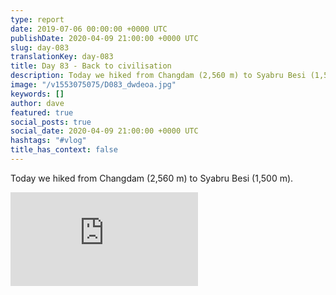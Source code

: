 ```yaml
---
type: report
date: 2019-07-06 00:00:00 +0000 UTC
publishDate: 2020-04-09 21:00:00 +0000 UTC
slug: day-083
translationKey: day-083
title: Day 83 - Back to civilisation
description: Today we hiked from Changdam (2,560 m) to Syabru Besi (1,500 m).
image: "/v1553075075/D083_dwdeoa.jpg"
keywords: []
author: dave
featured: true
social_posts: true
social_date: 2020-04-09 21:00:00 +0000 UTC
hashtags: "#vlog"
title_has_context: false
---
```


Today we hiked from Changdam (2,560 m) to Syabru Besi (1,500 m).

<iframe src="https://www.youtube.com/embed/BSuyeFUMqyc" frameborder="0" allow="accelerometer; autoplay; encrypted-media; gyroscope; picture-in-picture" allowfullscreen></iframe>

